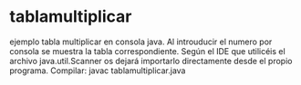 # tablamultiplicar
ejemplo tabla multiplicar en consola java. Al introuducir el numero por consola se muestra la tabla correspondiente.
Según el IDE que utilicéis el archivo java.util.Scanner os dejará importarlo directamente desde el propio programa. 
Compilar: javac tablamultiplicar.java
